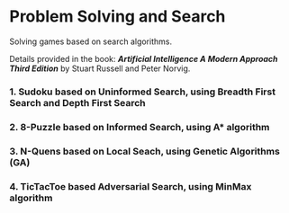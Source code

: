 # Problem Solving and Search
Solving games based on search algorithms. 

Details provided in the book: ***Artificial Intelligence A Modern Approach Third Edition*** by Stuart Russell and Peter Norvig.

### 1. Sudoku based on Uninformed Search, using Breadth First Search and Depth First Search
### 2. 8-Puzzle based on Informed Search, using A* algorithm
### 3. N-Quens based on Local Seach, using Genetic Algorithms (GA)
### 4. TicTacToe based Adversarial Search, using MinMax algorithm
